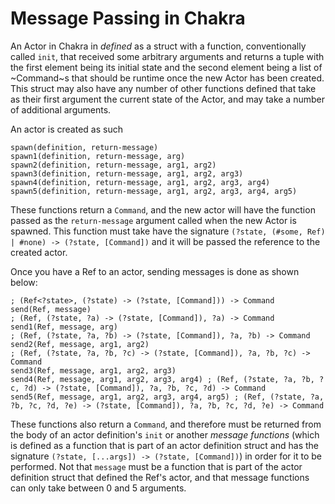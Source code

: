 Message Passing in Chakra
=========================

An Actor in Chakra in *defined* as a struct with a function,
conventionally called `init`, that received some arbitrary arguments and
returns a tuple with the first element being its initial state and the
second element being a list of \~Command\~s that should be runtime once
the new Actor has been created. This struct may also have any number of
other functions defined that take as their first argument the current
state of the Actor, and may take a number of additional arguments.

An actor is created as such

``` {.chakra}
spawn(definition, return-message)
spawn1(definition, return-message, arg)
spawn2(definition, return-message, arg1, arg2)
spawn3(definition, return-message, arg1, arg2, arg3)
spawn4(definition, return-message, arg1, arg2, arg3, arg4)
spawn5(definition, return-message, arg1, arg2, arg3, arg4, arg5)
```

These functions return a `Command`, and the new actor will have the
function passed as the `return-message` argument called when the new
Actor is spawned. This function must take have the signature
`(?state, (#some, Ref) | #none) -> (?state, [Command])` and it will be
passed the reference to the created actor.

Once you have a Ref to an actor, sending messages is done as shown
below:

``` {.chakra}
; (Ref<?state>, (?state) -> (?state, [Command])) -> Command
send(Ref, message)
; (Ref, (?state, ?a) -> (?state, [Command]), ?a) -> Command
send1(Ref, message, arg)
; (Ref, (?state, ?a, ?b) -> (?state, [Command]), ?a, ?b) -> Command
send2(Ref, message, arg1, arg2)
; (Ref, (?state, ?a, ?b, ?c) -> (?state, [Command]), ?a, ?b, ?c) -> Command
send3(Ref, message, arg1, arg2, arg3)
send4(Ref, message, arg1, arg2, arg3, arg4) ; (Ref, (?state, ?a, ?b, ?c, ?d) -> (?state, [Command]), ?a, ?b, ?c, ?d) -> Command
send5(Ref, message, arg1, arg2, arg3, arg4, arg5) ; (Ref, (?state, ?a, ?b, ?c, ?d, ?e) -> (?state, [Command]), ?a, ?b, ?c, ?d, ?e) -> Command
```

These functions also return a `Command`, and therefore must be returned
from the body of an actor definition\'s `init` or another *message
functions* (which is defined as a function that is part of an actor
definition struct and has the signature
`(?state, [...args]) -> (?state, [Command])`) in order for it to be
performed. Not that `message` must be a function that is part of the
actor definition struct that defined the Ref\'s actor, and that message
functions can only take between 0 and 5 arguments.
